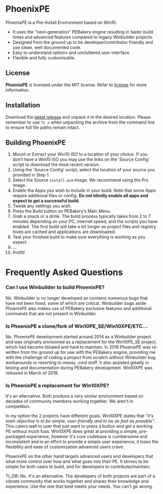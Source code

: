 # PhoenixPE

PhoenixPE is a Pre-Install Environment based on Win10.

* It uses the "next-generation" PEBakery engine resulting in faster build times and advanced features compared to legacy Winbuilder projects.
* Designed from the ground up to be developer/contributor friendly and use clean, well documented code.
* Easy to understand options and uncluttered user interface.
* Flexible and fully customizable.

## License

**PhoenixPE** is licensed under the MIT license. Refer to [license](license) for more information.

## Installation

Download the [latest release]() and unpack it in the desired location. Please remember to use `7z x` when unpacking the archive from the command line to ensure full file paths remain intact.

## Building PhoenixPE

1. Mount or Extract your Win10 ISO to a location of your choice. If you don’t have a Win10 ISO you may use the links on the 'Source Config' script to download the most recent version.
1. Using the 'Source Config' script, select the location of your source you provided in Step 1.
1. Select the Source `install.wim` image. We recommend using the Pro image.
1. Enable the Apps you wish to include in your build. Note that some Apps require additional files or config. **Do not blindly enable all apps and expect to get a successful build**.
1. Tweak any settings you wish.
1. Press the Build button on PEBakery’s Main Menu.
1. Grab a snack or a drink. The build process typically takes from 2 to 7 minutes depending on your PC, internet speed, and the scripts you have enabled. The first build will take a bit longer as project files and registry hives are cached and applications are downloaded.
1. Test your finished build to make sure everything is working as you expect.
1. …
1. Profit!

# Frequently Asked Questions

### Can I use Winbuilder to build PhoenixPE?

No. Winbuilder is no longer developed an contains numerous bugs that have not been fixed, some of which are critical. Winbuilder bugs aside PhoenixPE also makes use of PEBakery exclusive features and additional commands that are not present in Winbuilder.

### Is PhoenixPE a clone/fork of Win10PE_SE/Win10XPE/ETC...

No. PhoenixPE development started around 2014 as a Winbuilder project and was originally envisioned as a replacement for the Win10PE_SE project, which had become bloated and hard to maintain. In 2016 PhoenixPE was re-written from the ground up for use with the PEBakery engine, providing me with the challenge of coding a project from scratch without Winbuilder bug workarounds or resorting to messy .cmd stuff. It also assisted greatly in testing and documentation during PEBakery development. Win10XPE was released in March of 2018.

### Is PhoenixPE a replacement for Win10XPE?

It's an alternative. Both produce a very similar environment based on decades of community members working together. We aren't in competition.

In my option the 2 projects have different goals. Win10XPE states that _"it's main objective is to be simple, user-friendly and to be as fast as possible"_. This caters well to user that just want to press a button and get a working PE without much fuss. Win10XPE does great at providing a simple, pre-packaged experience, however it's core codebase is cumbersome and inconsistent and in an effort to provide a simple user experience, it loses the flexibility and ease of customization advanced users crave. 

PhoenixPE on the other hand targets advanced users and developers that what more control over how and what goes into their PE. It strives to be simple for both users to build, and for developers to contribute/maintain. 

TL;DR: No. It's an alternative. The developers of both projects are part of a vibrate community that works together and shares their knowledge and experience. Use the one that best meets your needs. You can't go wrong.